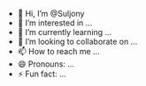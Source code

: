 - 👋 Hi, I’m @Suljony
- 👀 I’m interested in ...
- 🌱 I’m currently learning ...
- 💞️ I’m looking to collaborate on ...
- 📫 How to reach me ...
- 😄 Pronouns: ...
- ⚡ Fun fact: ...

<!---
Suljony/Suljony is a ✨ special ✨ repository because its `README.md` (this file) appears on your GitHub profile.
You can click the Preview link to take a look at your changes.
--->
